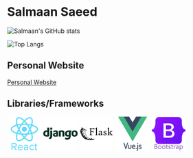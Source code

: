 # Salmaan Saeed

<!-- GitHub Stats-->
![Salmaan's GitHub stats](https://github-readme-stats.vercel.app/api?username=sagedemage&show_icons=true&theme=tokyonight)

<!-- Top Languages Card -->
![Top Langs](https://github-readme-stats.vercel.app/api/top-langs/?username=sagedemage&layout=donut&langs_count=7)

<!-- Personal Website -->
## Personal Website
[Personal Website](https://salmaansaeed.netlify.app/)

## Libraries/Frameworks
<p align="left">
<img src="https://raw.githubusercontent.com/devicons/devicon/master/icons/react/react-original-wordmark.svg" alt="react" width="80" height="80"/>
<img src="https://raw.githubusercontent.com/devicons/devicon/master/icons/django/django-plain-wordmark.svg" alt="django" width="80" height="80"/>
<img src="https://raw.githubusercontent.com/devicons/devicon/master/icons/flask/flask-original-wordmark.svg" alt="flask" width="80" height="80"/>
<img src="https://raw.githubusercontent.com/devicons/devicon/master/icons/vuejs/vuejs-original-wordmark.svg" alt="vuejs" width="80" height="80"/>
<img src="https://raw.githubusercontent.com/devicons/devicon/master/icons/bootstrap/bootstrap-original-wordmark.svg" alt="bootstrap" width="80" height="80"/>
</p>

<!--
**sagedemage/sagedemage** is a ✨ _special_ ✨ repository because its `README.md` (this file) appears on your GitHub profile.

Here are some ideas to get you started:

- 🔭 I’m currently working on ...
- 🌱 I’m currently learning ...
- 👯 I’m looking to collaborate on ...
- 🤔 I’m looking for help with ...
- 💬 Ask me about ...
- 📫 How to reach me: ...
- 😄 Pronouns: ...
- ⚡ Fun fact: ...
-->

